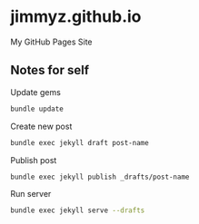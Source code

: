 # jimmyz.github.io
My GitHub Pages Site

## Notes for self

Update gems

```bash
bundle update
```

Create new post

```bash
bundle exec jekyll draft post-name
```

Publish post

```bash
bundle exec jekyll publish _drafts/post-name
```

Run server

```bash
bundle exec jekyll serve --drafts
```
